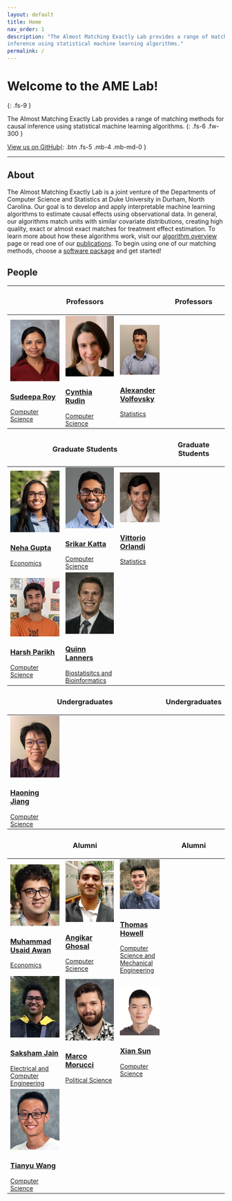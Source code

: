 ```yaml
---
layout: default
title: Home
nav_order: 1
description: "The Almost Matching Exactly Lab provides a range of matching methods for causal 
inference using statistical machine learning algorithms."
permalink: /
---
```


# Welcome to the AME Lab!
{: .fs-9 }

The Almost Matching Exactly Lab provides a range of matching methods for causal 
inference using statistical machine learning algorithms.
{: .fs-6 .fw-300 }

[View us on GitHub](https://github.com/almost-matching-exactly){: .btn .fs-5 .mb-4 .mb-md-0 }

---

## About
The Almost Matching Exactly Lab is a joint venture of the Departments of Computer Science and 
Statistics at Duke University in Durham, North Carolina. Our goal is to develop and apply interpretable
machine learning algorithms to estimate causal effects using observational data. In general, our
algorithms match units with similar covariate distributions, creating high quality, exact or almost
exact matches for treatment effect estimation. To learn more about how these algorithms work, visit
our [algorithm overview](overview) page or read one of our [publications](publications). To begin 
using one of our matching methods, choose a [software package](software) and get started!

## People

<table class="people">
  <thead>
    <tr>
        <th class="d-large" colspan="3"><h3>Professors</h3></th>
        <th class="d-small"><h3>Professors</h3></th>
    </tr>
  </thead>
  <tbody>
    <tr>
        <td>
            <a target="_blank" href="https://users.cs.duke.edu/~sudeepa/">
                <img src="./content/peoplephotos/SudeepaRoy_cropped.jpg"> <br/>
                <h3>Sudeepa Roy</h3>
                <span>Computer Science</span>
            </a>
        </td>
        <td>
            <a target="_blank" href="https://users.cs.duke.edu/~cynthia/">
                <img src="./content/peoplephotos/CynthiaRudin_cropped.jpg"> <br/>
                <h3>Cynthia Rudin</h3>
                <span>Computer Science</span>
            </a>
        </td> 
        <td>
            <a target="_blank" href="https://volfovsky.github.io/">
                <img src="./content/peoplephotos/AlexanderVolfovsky_cropped.jpg"> <br/>
                <h3>Alexander Volfovsky</h3>
                <span>Statistics</span>
            </a>
        </td>
    </tr>
  </tbody>
  <thead>
    <tr>
        <th class="d-large" colspan="3"><h3>Graduate Students</h3></th>
        <th class="d-small"><h3>Graduate Students</h3></th>
    </tr>
  </thead>
  <tbody>
    <tr>
        <td>
            <a target="_blank" href="https://nehargupta.github.io/">
                <img src="./content/peoplephotos/NehaGupta_cropped.jpg"> <br/>
                <h3>Neha Gupta</h3>
                <span>Economics</span>
            </a>
        </td> 
        <td>
            <a target="_blank" href="https://kattasa.github.io">
                <img src="./content/peoplephotos/SrikarKatta_cropped.jpg"> <br/>
                <h3>Srikar Katta</h3>
                <span>Computer Science</span>
            </a>
        </td>
        <td>
            <a target="_blank" href="https://vittorioorlandi.github.io/">
                <img src="./content/peoplephotos/VittorioOrlandi_cropped.jpg"> <br/>
                <h3>Vittorio Orlandi</h3>
                <span>Statistics</span>
            </a>
        </td>
    </tr>
    <tr>
        <td>
            <a target="_blank" href="https://sites.google.com/view/harshparikh/">
                <img src="./content/peoplephotos/HarshParikh_new_cropped.jpg"> <br/>
                <h3>Harsh Parikh</h3>
                <span>Computer Science</span>
            </a>
        </td>
        <td>
            <a target="_blank" href="">
                <img src="./content/peoplephotos/QuinnLanners_cropped.jpg"> <br/>
                <h3>Quinn Lanners</h3>
                <span>Biostatisitcs and Bioinformatics</span>
            </a>
        </td> 
    </tr>
  </tbody>
  <thead>
    <tr>
        <th class="d-large" colspan="3"><h3>Undergraduates</h3></th>
        <th class="d-small"><h3>Undergraduates</h3></th>
    </tr>
  </thead>
  <tbody>
    <tr>
        <td>
            <a target="_blank" href="https://www.linkedin.com/in/haoning-jiang-a15836164/">
                <img src="./content/peoplephotos/HaoningJiang_cropped.jpg"> <br/>
                <h3>Haoning Jiang</h3>
                <span>Computer Science</span>
            </a>
        </td> 
    </tr>
  </tbody>
    <thead>
    <tr>
        <th class="d-large" colspan="3"><h3>Alumni</h3></th>
        <th class="d-small"><h3>Alumni</h3></th>
    </tr>
  </thead>
  <tbody>
    <tr>
        <td>
            <a target="_blank" href="https://www.linkedin.com/in/musaidawan/">
                <img src="./content/peoplephotos/MuhammadUsaidAwan_cropped.jpg"> <br/>
                <h3>Muhammad Usaid Awan</h3>
                <span>Economics</span>
            </a>
        </td>
        <td>
            <a target="_blank" href="https://www.linkedin.com/in/angikarghosal/">
                <img src="./content/peoplephotos/AngikarGhosal_cropped.jpg"> <br/>
                <h3>Angikar Ghosal</h3>
                <span>Computer Science</span>
            </a>
        </td>
        <td>
            <a target="_blank" href="https://www.linkedin.com/in/thomasjhowell">
                <img src="./content/peoplephotos/ThomasHowell_cropped.jpg"> <br/>
                <h3>Thomas Howell</h3>
                <span>Computer Science and Mechanical Engineering</span>
            </a>
        </td>
    </tr>
    <tr>
        <td>
            <a target="_blank" href="https://www.linkedin.com/in/saksham-jain01/?originalSubdomain=in">
                <img src="./content/peoplephotos/SakshamJain_cropped.jfif"> <br/>
                <h3>Saksham Jain</h3>
                <span>Electrical and Computer Engineering</span>
            </a>
        </td>
        <td>
            <a target="_blank" href="https://marcomorucci.com//bio/">
                <img src="./content/peoplephotos/MarcoMorucci.jpg"> <br/>
                <h3>Marco Morucci</h3>
                <span>Political Science</span>
            </a>
        </td>
        <td>
            <a target="_blank" href="https://www.linkedin.com/in/xian-sun-9874a9199/">
                <img src="./content/peoplephotos/XianSun_cropped.jpg"> <br/>
                <h3>Xian Sun</h3>
                <span>Computer Science</span>
            </a>
        </td>
    </tr>
    <tr>
        <td>
            <a target="_blank" href="https://www.cs.duke.edu/people/graduates/705">
                <img src="./content/peoplephotos/TianyuWang_cropped.jpg"> <br/>
                <h3>Tianyu Wang</h3>
                <span>Computer Science</span>
            </a>
        </td>
    </tr>
  </tbody>

</table>
